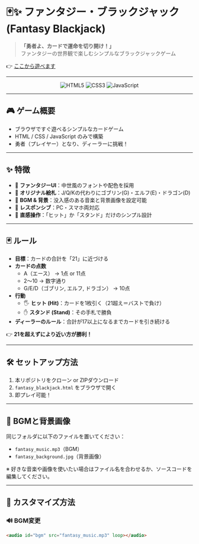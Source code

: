 # 🃏✨ ファンタジー・ブラックジャック (Fantasy Blackjack)

> **「勇者よ、カードで運命を切り開け！」**  
> ファンタジーの世界観で楽しむシンプルなブラックジャックゲーム  

👉 [ここから遊べます](https://imshota1009.github.io/BlackJack/)

---

<p align="center">
  <img src="https://img.shields.io/badge/HTML5-E34F26?style=for-the-badge&logo=html5&logoColor=white" alt="HTML5">
  <img src="https://img.shields.io/badge/CSS3-1572B6?style=for-the-badge&logo=css3&logoColor=white" alt="CSS3">
  <img src="https://img.shields.io/badge/JavaScript-F7DF1E?style=for-the-badge&logo=javascript&logoColor=black" alt="JavaScript">
</p>

---

## 🎮 ゲーム概要
- ブラウザですぐ遊べるシンプルなカードゲーム  
- HTML / CSS / JavaScript のみで構築  
- 勇者（プレイヤー）となり、ディーラーに挑戦！  

---

## ✨ 特徴
- 🏰 **ファンタジーUI**：中世風のフォントや配色を採用  
- 👹 **オリジナル絵札**：J/Q/Kの代わりにゴブリン(G)・エルフ(E)・ドラゴン(D)  
- 🎵 **BGM & 背景**：没入感のある音楽と背景画像を設定可能  
- 📱 **レスポンシブ**：PC・スマホ両対応  
- 🎲 **直感操作**：「ヒット」か「スタンド」だけのシンプル設計  

---

## 🃏 ルール
- **目標**：カードの合計を「21」に近づける  
- **カードの点数**
  - A（エース） → 1点 or 11点  
  - 2〜10 → 数字通り  
  - G/E/D（ゴブリン, エルフ, ドラゴン） → 10点  
- **行動**
  - 🖐️ **ヒット (Hit)**：カードを1枚引く（21超え＝バストで負け）  
  - ✋ **スタンド (Stand)**：その手札で勝負  
- **ディーラーのルール**：合計が17以上になるまでカードを引き続ける  

👉 **21を超えずにより近い方が勝利！**

---

## 🛠️ セットアップ方法
1. 本リポジトリをクローン or ZIPダウンロード  
2. `fantasy_blackjack.html` をブラウザで開く  
3. 即プレイ可能！  

---

## 🎵 BGMと背景画像
同じフォルダに以下のファイルを置いてください：  

- `fantasy_music.mp3`（BGM）  
- `fantasy_background.jpg`（背景画像）  

※ 好きな音楽や画像を使いたい場合はファイル名を合わせるか、ソースコードを編集してください。  

---

## 🎨 カスタマイズ方法

### 🔊 BGM変更
```html
<audio id="bgm" src="fantasy_music.mp3" loop></audio>
